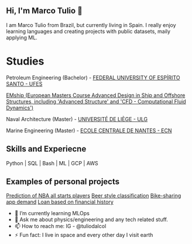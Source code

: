 ## Hi, I'm Marco Tulio 👋

I am Marco Tulio from Brazil, but currently living in Spain. I really enjoy learning languages and creating projects with public datasets, maily applying ML.

# Studies
Petroleum Engineering (Bachelor) - [FEDERAL UNIVERSITY OF ESPÍRITO SANTO - UFES](https://www.google.com)

[EMship (European Masters Course Advanced Design in Ship and Offshore Structures, including 'Advanced Structure' and 'CFD - Computational Fluid Dynamics')](http://www.emship.eu/)

Naval Architecture (Master) - [UNIVERSITÉ DE LIÈGE - ULG](https://www.uliege.be/cms/c_8699436/en/uliege)

Marine Engineering (Master) - [ECOLE CENTRALE DE NANTES - ECN](https://www.ec-nantes.fr/english-version)

## Skills and Experiecne
Python | SQL | Bash | ML | GCP | AWS

## Examples of personal projects
[Prediction of NBA all starts players](https://github.com/tuliodalcol/Who-makes-the-All-Star-team-each-year-in-the-NBA-)
[Beer style classification](https://github.com/tuliodalcol/Beer-Style-Classification)
[Bike-sharing app demand](https://github.com/tuliodalcol/Bike-Sharing-Demand)
[Loan based on financial history](https://github.com/tuliodalcol/Loan-based-on-Financial-History)



- 🧠 I’m currently learning MLOps
- 💬 Ask me about physics/engineering and any tech related stuff.
- 📫 How to reach me: IG - @tuliodalcol
- ⚡ Fun fact: I live in space and every other day I visit earth

 
